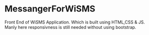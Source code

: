 # MessangerForWiSMS
Front End of WiSMS Application. Which is built using HTML,CSS & JS. Manly here responsivness is still needed without using bootstrap. 
